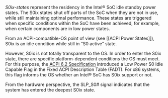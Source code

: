 _S0ix-states_ represent the residency in the Intel® SoC idle standby power states. The S0ix states shut off parts of the SoC when they are not in use, while still maintaining optimal performance. These states are triggered when specific conditions within the SoC have been achieved, for example, when certain components are in low power states.

From an ACPI-compatible-OS point of view (see [[ACPI Power States]]), S0ix is an idle condition while still in “S0 active” state.

However, S0ix is not totally transparent to the OS. In order to enter the S0ix state, there are specific platform-dependent conditions the OS must meet. For this purpose, the [ACPI 6.2 Specification](http://uefi.org/sites/default/files/resources/ACPI_6_2.pdf) introduced a Low Power S0 Idle Capable Flag in the Fixed ACPI Description Table (FADT). For x86 systems, this flag informs the OS whether an Intel® SoC has S0ix support or not.

From the hardware perspective, the SLP_S0# signal indicates that the system has entered the deepest S0ix state.